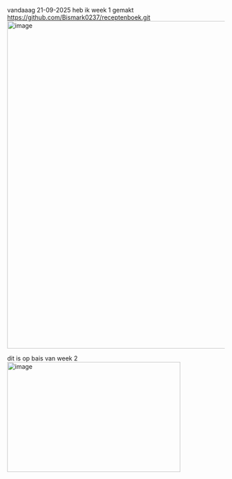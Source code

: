 vandaaag 21-09-2025 heb ik week 1 gemakt
https://github.com/Bismark0237/receptenboek.git
<img width="1417" height="756" alt="image" src="https://github.com/user-attachments/assets/405596ab-02e2-4ec7-b1b6-80ec09615417" />

dit is op bais van week 2
<img width="401" height="254" alt="image" src="https://github.com/user-attachments/assets/49e31ee1-9daa-43ef-9b07-053a4db5aba6" />
